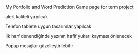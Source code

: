 My Portfolio and Word Prediction Game page for term project

alert kaliteli yapılcak

Telefon tablete uygun tasarımlar yapılcak

İlk harf denendiğinde yazının hafif yukarı kayması önlenecek

Popup mesajlar güzelleştirilebilir